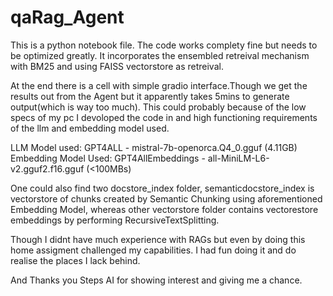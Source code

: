 # qaRag_Agent

This is a python notebook file. The code works complety fine but needs to be optimized greatly.
It incorporates the ensembled retreival mechanism with BM25 and using FAISS vectorstore as retreival.

At the end there is a cell with simple gradio interface.Though we get the results out from the Agent but it apparently takes 5mins to generate output(which is way too much).
This could probably because of the low specs of my pc I devoloped the code in and high functioning requirements of the llm and embedding model used.

LLM Model used: GPT4ALL - mistral-7b-openorca.Q4_0.gguf (4.11GB)                      
Embedding Model Used: GPT4AllEmbeddings - all-MiniLM-L6-v2.gguf2.f16.gguf (<100MBs)

One could also find two docstore_index folder, semanticdocstore_index is vectorstore of chunks created by Semantic Chunking using aforementioned Embedding Model, whereas other vectorstore folder contains vectorestore embeddings by performing RecursiveTextSplitting.


Though I didnt have much experience with RAGs but even by doing this home assigment challenged my capabilities. I had fun doing it and do realise the places I lack behind.

And Thanks you Steps AI for showing interest and giving me a chance.
